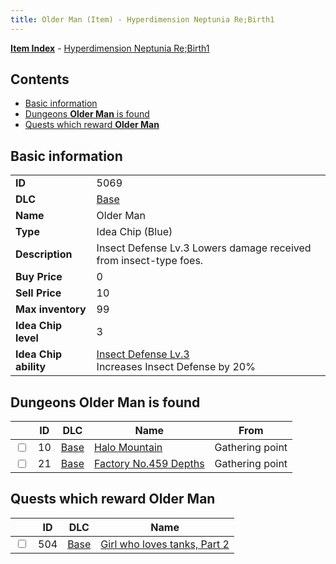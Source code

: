 ```yaml
---
title: Older Man (Item) - Hyperdimension Neptunia Re;Birth1
---
```


[**Item Index**](/neptunia/rb1/item/index.html) - [Hyperdimension Neptunia Re;Birth1](/neptunia/rb1)

## Contents

- [Basic information](#basic-information)
- [Dungeons **Older Man** is found](#dungeons-older-man-is-found)
- [Quests which reward **Older Man**](#quests-which-reward-older-man)

## Basic information

|   |   |
| -- | -- |
| **ID** | 5069 |
| **DLC** | [Base](/neptunia/rb1/dlc/1-base.html) |
| **Name** | Older Man |
| **Type** | Idea Chip (Blue) |
| **Description** | Insect Defense Lv.3 Lowers damage received from insect-type foes. |
| **Buy Price** | 0 |
| **Sell Price** | 10 |
| **Max inventory** | 99 |
| **Idea Chip level** | 3 |
| **Idea Chip ability** | [Insect Defense Lv.3](/neptunia/rb1/avatar/1-9568-insect-defense-lv-3.html)<br />Increases Insect Defense by 20% |


## Dungeons **Older Man** is found

|    | ID | DLC | Name | From |
| -- | -- | --- | ---- | ---- |
| <input type="checkbox" id="rb1-dungeon-1-10" class="trackbox" /> | 10 | [Base](/neptunia/rb1/dlc/1-base.html) | [Halo Mountain](/neptunia/rb1/dungeon/1-10-halo-mountain.html) | Gathering point |
| <input type="checkbox" id="rb1-dungeon-1-21" class="trackbox" /> | 21 | [Base](/neptunia/rb1/dlc/1-base.html) | [Factory No.459 Depths](/neptunia/rb1/dungeon/1-21-factory-no-459-depths.html) | Gathering point |


## Quests which reward **Older Man**

|    | ID | DLC | Name |
| -- | -- | --- | ---- |
| <input type="checkbox" id="rb1-quest-1-504" class="trackbox" /> | 504 | [Base](/neptunia/rb1/dlc/1-base.html) | [Girl who loves tanks, Part 2](/neptunia/rb1/quest/1-504-girl-who-loves-tanks-part-2.html) |
